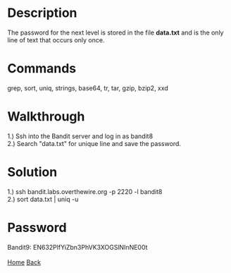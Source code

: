 # Description
The password for the next level is stored in the file **data.txt** and is the only line of text that occurs only once.
# Commands
grep, sort, uniq, strings, base64, tr, tar, gzip, bzip2, xxd
# Walkthrough
1.) Ssh into the Bandit server and log in as bandit8 <br />
2.) Search "data.txt" for unique line and save the password.
# Solution
1.) ssh bandit.labs.overthewire.org -p 2220 -l bandit8 <br />
2.) sort data.txt | uniq -u
# Password
Bandit9: EN632PlfYiZbn3PhVK3XOGSlNInNE00t <br /> <br />
[Home](https://github.com/Spagoooti/OverTheWire-Bandit/blob/main/README.md) [Back]()
